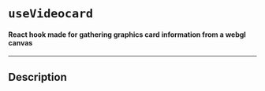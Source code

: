 # `useVideocard`
#### React hook made for gathering graphics card information from a webgl canvas

---


## Description
